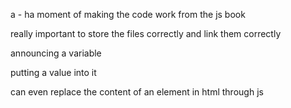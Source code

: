 a - ha moment of making the code work from the js book

really important to store the files correctly and link them correctly

announcing a variable

putting a value into it

can even replace the content of an element in html through js